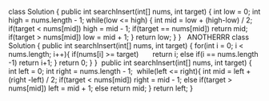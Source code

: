 class Solution {
public int searchInsert(int[] nums, int target) {
int low = 0;
int high = nums.length - 1;
while(low <= high) {
int mid = low + (high-low) / 2;
if(target < nums[mid]) high = mid - 1;
if(target == nums[mid]) return mid;
if(target > nums[mid]) low = mid + 1;
}
return low;
}
}
​
​
ANOTHERRR
class Solution {
public int searchInsert(int[] nums, int target) {
for(int i = 0; i < nums.length; i++){
if(nums[i] >= target)        return i;
else if(i == nums.length -1) return i+1;
}
return 0;
}
}
​
public int searchInsert(int[] nums, int target) {
int left = 0;
int right = nums.length - 1;
​
while(left <= right){
int mid = left + (right -left) / 2;
if(target < nums[mid]) right = mid - 1;
else if(target > nums[mid]) left = mid + 1;
else return mid;
}
return left;
}